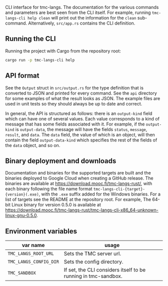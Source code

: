 CLI interface for tmc-langs. The documentation for the various commands and parameters are best seen from the CLI itself. For example, running `tmc-langs-cli help clean` will print out the information for the `clean` sub-command. Alternatively, `src/app.rs` contains the CLI definition.

## Running the CLI

Running the project with Cargo from the repository root:
```bash
cargo run -p tmc-langs-cli help
```

## API format

See the `Output` struct in `src/output.rs` for the type definition that is converted to JSON and printed for every command. See the `api` directory for some examples of what the result looks as JSON. The example files are used in unit tests so they should always be up to date and correct.

In general, the API is structured as follows: there is an `output-kind` field which can have one of several values. Each value corresponds to a kind of message that has some fields associated with it. For example, if the `output-kind` is `output-data`, the message will have the fields `status`, `message`, `result`, and `data`. The `data` field, the value of which is an object, will then contain the field `output-data-kind` which specifies the rest of the fields of the `data` object, and so on.

## Binary deployment and downloads

Documentation and binaries for the supported targets are built and the binaries deployed to Google Cloud when creating a GitHub release. The binaries are available at https://download.mooc.fi/tmc-langs-rust/, with each binary following the file name format `tmc-langs-cli-{target}-{version}(.exe)`, with the `.exe` suffix added for the Windows binaries. For a list of targets see the README at the repository root. For example, The 64-bit Linux binary for version 0.5.0 is available at https://download.mooc.fi/tmc-langs-rust/tmc-langs-cli-x86_64-unknown-linux-gnu-0.5.0.

## Environment variables

| var name               | usage                                                          |
| ---------------------- | -------------------------------------------------------------- |
| `TMC_LANGS_ROOT_URL`   | Sets the TMC server url.                                       |
| `TMC_LANGS_CONFIG_DIR` | Sets the config directory.                                     |
| `TMC_SANDBOX`          | If set, the CLI considers itself to be running in tmc-sandbox. |
